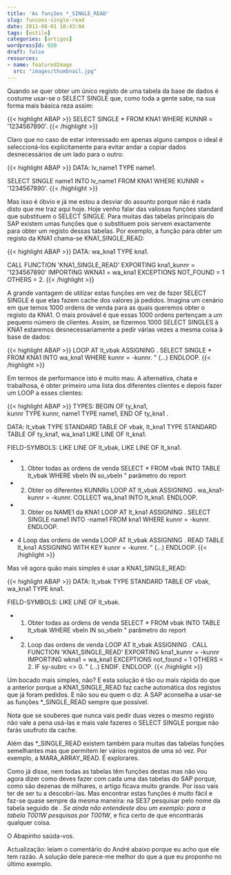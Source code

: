 ```yaml
---
title: 'As funções *_SINGLE_READ'
slug: funcoes-single-read
date: 2011-08-01 10:43:04
tags: [estilo]
categories: [artigos]
wordpressId: 920
draft: false
resources:
- name: featuredImage
  src: "images/thumbnail.jpg"
---
```

Quando se quer obter um único registo de uma tabela da base de dados é costume usar-se o SELECT SINGLE que, como toda a gente sabe, na sua forma mais básica reza assim:


{{< highlight ABAP >}}
SELECT SINGLE *
  FROM KNA1
  WHERE KUNNR = '1234567890'.
{{< /highlight >}}

<!--more-->

Claro que no caso de estar interessado em apenas alguns campos o ideal é seleccioná-los explicitamente para evitar andar a copiar dados desnecessários de um lado para o outro:


{{< highlight ABAP >}}
DATA: lv_name1 TYPE name1.

SELECT SINGLE name1 INTO lv_name1
  FROM KNA1
  WHERE KUNNR = '1234567890'.
{{< /highlight >}}

Mas isso é óbvio e já me estou a desviar do assunto porque não é nada disto que me traz aqui hoje. Hoje venho falar das valiosas funções standard que substituem o SELECT SINGLE. Para muitas das tabelas principais do SAP existem umas funções que o substituem pois servem exactamente para obter um registo dessas tabelas. Por exemplo, a função para obter um registo da KNA1 chama-se KNA1_SINGLE_READ:


{{< highlight ABAP >}}
DATA: wa_kna1 TYPE kna1.

CALL FUNCTION 'KNA1_SINGLE_READ'
  EXPORTING
    kna1_kunnr       = '1234567890'
  IMPORTING
    WKNA1            = wa_kna1
  EXCEPTIONS
    NOT_FOUND        = 1
    OTHERS           = 2.
{{< /highlight >}}

A grande vantagem de utilizar estas funções em vez de fazer SELECT SINGLE é que elas fazem cache dos valores já pedidos. Imagina um cenário em que temos 1000 ordens de venda para as quais queremos obter o registo da KNA1. O mais provável é que essas 1000 ordens pertençam a um pequeno número de clientes. Assim, se fizermos 1000 SELECT SINGLES à KNA1 estaremos desnecessariamente a pedir várias vezes a mesma coisa à base de dados:


{{< highlight ABAP >}}
LOOP AT lt_vbak ASSIGNING <vbak>.
  SELECT SINGLE * FROM KNA1
    INTO wa_kna1
    WHERE kunnr = <vbak>-kunnr.
  " (...)
ENDLOOP.
{{< /highlight >}}

Em termos de performance isto é muito mau. A alternativa, chata e trabalhosa, é obter primeiro uma lista dos diferentes clientes e depois fazer um LOOP a esses clientes:


{{< highlight ABAP >}}
TYPES: BEGIN OF ty_kna1,        
        kunnr TYPE kunnr,
        name1 TYPE name1,
      END OF ty_kna1 .

DATA: lt_vbak TYPE STANDARD TABLE OF vbak,
      lt_kna1 TYPE STANDARD TABLE OF ty_kna1,
      wa_kna1 LIKE LINE OF lt_kna1.

FIELD-SYMBOLS: <vbak> LIKE LINE OF lt_vbak,
               <kna1> LIKE LINE OF lt_kna1.

* 1. Obter todas as ordens de venda
SELECT * FROM vbak 
  INTO TABLE lt_vbak
  WHERE vbeln IN so_vbeln  " parâmetro do report

* 2. Obter os diferentes KUNNRs
LOOP AT lt_vbak ASSIGNING <vbak>.
  wa_kna1-kunnr = <vbak>-kunnr.
  COLLECT wa_kna1 INTO lt_kna1.
ENDLOOP.

* 3. Obter os NAME1 da KNA1
LOOP AT lt_kna1 ASSIGNING <kna1>.
  SELECT SINGLE name1 INTO <kna1>-name1
    FROM kna1
    WHERE kunnr = <kna1>-kunnr.
ENDLOOP.

* 4 Loop das ordens de venda
LOOP AT lt_vbak ASSIGNING <vbak>.
  READ TABLE lt_kna1 ASSIGNING <kna1> WITH KEY kunnr = <vbak>-kunnr.
  " (...)
ENDLOOP.
{{< /highlight >}}

Mas vê agora quão mais simples é usar a KNA1_SINGLE_READ:


{{< highlight ABAP >}}
DATA: lt_vbak TYPE STANDARD TABLE OF vbak,      
          wa_kna1 TYPE kna1.

FIELD-SYMBOLS: <vbak> LIKE LINE OF lt_vbak.

* 1. Obter todas as ordens de venda
SELECT * FROM vbak 
  INTO TABLE lt_vbak
  WHERE vbeln IN so_vbeln  " parâmetro do report

* 2. Loop das ordens de venda
LOOP AT lt_vbak ASSIGNING <vbak>.
  CALL FUNCTION 'KNA1_SINGLE_READ'
    EXPORTING
      kna1_kunnr = <vbak>-kunnr
    IMPORTING
      wkna1      = wa_kna1
    EXCEPTIONS
      not_found  = 1
      OTHERS     = 2.
  IF sy-subrc <> 0.
    " (...)
  ENDIF.
ENDLOOP.
{{< /highlight >}}

Um bocado mais simples, não? E esta solução é tão ou mais rápida do que a anterior porque a KNA1_SINGLE_READ faz cache automática dos registos que já foram pedidos. E não sou eu quem o diz. A SAP aconselha a usar-se as funções *_SINGLE_READ sempre que possível.

Nota que se souberes que nunca vais pedir duas vezes o mesmo registo não vale a pena usá-las e mais vale fazeres o SELECT SINGLE porque não farás usufruto da cache.

Além das *_SINGLE_READ existem também para muitas das tabelas funções semelhantes mas que permitem ler vários registos de uma só vez. Por exemplo, a MARA_ARRAY_READ. É explorares.

Como já disse, nem todas as tabelas têm funções destas mas não vou agora dizer como deves fazer com cada uma das tabelas do SAP porque, como são dezenas de milhares, o artigo ficava muito grande. Por isso vais ter de ser tu a descobri-las. Mas encontrar estas funções é muito fácil e faz-se quase sempre da mesma maneira: na SE37 pesquisar pelo nome da tabela seguido de *. Se ainda não entendeste dou um exemplo: para a tabela T001W pesquisas por T001W*, e fica certo de que encontrarás qualquer coisa.

O Abapinho saúda-vos.

Actualização: leiam o comentário do André abaixo porque eu acho que ele tem razão. A solução dele parece-me melhor do que a que eu proponho no último exemplo.
